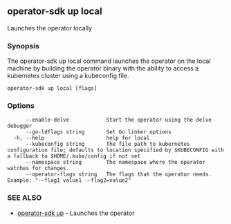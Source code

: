 ## operator-sdk up local

Launches the operator locally

### Synopsis

The operator-sdk up local command launches the operator on the local machine
by building the operator binary with the ability to access a
kubernetes cluster using a kubeconfig file.


```
operator-sdk up local [flags]
```

### Options

```
      --enable-delve            Start the operator using the delve debugger
      --go-ldflags string       Set Go linker options
  -h, --help                    help for local
      --kubeconfig string       The file path to kubernetes configuration file; defaults to location specified by $KUBECONFIG with a fallback to $HOME/.kube/config if not set
      --namespace string        The namespace where the operator watches for changes.
      --operator-flags string   The flags that the operator needs. Example: "--flag1 value1 --flag2=value2"
```

### SEE ALSO

* [operator-sdk up](operator-sdk_up.md)	 - Launches the operator

